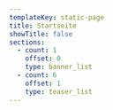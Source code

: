 ```yaml
---
templateKey: static-page
title: Startseite
showTitle: false
sections:
  - count: 1
    offset: 0
    type: banner_list
  - count: 6
    offset: 1
    type: teaser_list
---
```


